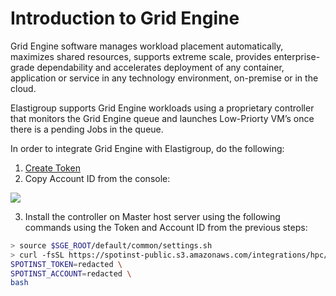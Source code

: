# Introduction to Grid Engine

Grid Engine software manages workload placement automatically, maximizes shared resources, supports extreme scale, provides enterprise-grade dependability and accelerates deployment of any container, application or service in any technology environment, on-premise or in the cloud.

Elastigroup supports Grid Engine workloads using a proprietary controller that monitors the Grid Engine queue and launches Low-Priorty VM’s once there is a pending Jobs in the queue.

In order to integrate Grid Engine with Elastigroup, do the following:

1. [Create Token](administration/api/create-api-token)
2. Copy Account ID from the console:

<img src="/elastigroup/_media/grid-engine-azureREADME_1.png" />

3. Install the controller on Master host server using the following commands using the Token and Account ID from the previous steps:

```bash
> source $SGE_ROOT/default/common/settings.sh
> curl -fsSL https://spotinst-public.s3.amazonaws.com/integrations/hpc/gridengine/controller/scripts/install.sh | \
SPOTINST_TOKEN=redacted \
SPOTINST_ACCOUNT=redacted \
bash
```
